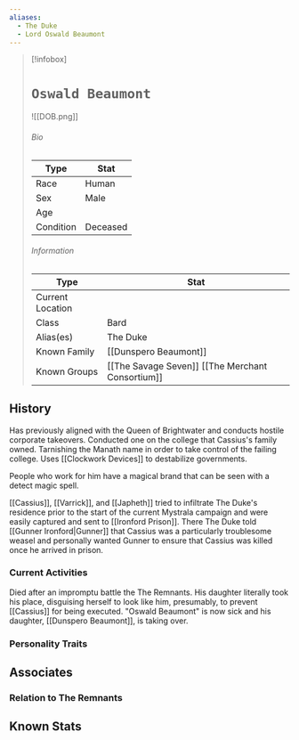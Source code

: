 ```yaml
---
aliases:
  - The Duke
  - Lord Oswald Beaumont
---
```

> [!infobox]
> # `Oswald Beaumont` 
> ![[DOB.png]]
> ###### Bio
> Type |  Stat |
> ---|---|
> Race | Human  | 
> Sex | Male | 
> Age |  |
> Condition |Deceased |
> ######  Information
> Type |  Stat |
> ---|---|
> Current Location |  |
> Class |Bard |
> Alias(es) | The Duke |
> Known Family |[[Dunspero Beaumont]]  |
> Known Groups | [[The Savage Seven]] [[The Merchant Consortium]]  |

 
## History
Has previously aligned with the Queen of Brightwater and conducts hostile corporate takeovers. Conducted one on the college that Cassius's family owned. Tarnishing the Manath name in order to take control of the failing college. Uses [[Clockwork Devices]] to destabilize governments.

People who work for him have a magical brand that can be seen with a detect magic spell.

[[Cassius]], [[Varrick]], and [[Japheth]] tried to infiltrate The Duke's residence prior to the start of the current Mystrala campaign and were easily captured and sent to [[Ironford Prison]]. There The Duke told [[Gunner Ironford|Gunner]] that Cassius was a particularly troublesome weasel and personally wanted Gunner to ensure that Cassius was killed once he arrived in prison.

### Current Activities
Died after an impromptu battle the The Remnants. His daughter literally took his place, disguising herself to look like him, presumably, to prevent [[Cassius]] for being executed. "Oswald Beaumont" is now sick and his daughter, [[Dunspero Beaumont]], is taking over.

### Personality Traits


## Associates

### Relation to The Remnants 

## Known Stats


